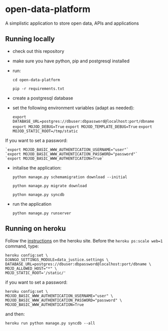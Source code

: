 open-data-platform
==================

A simplistic application to store open data, APIs and applications


Running locally
---------------

- check out this repository
- make sure you have python, pip and postgresql installed
- run:

    `cd open-data-platform`

    `pip -r requirements.txt`

- create a postgresql database
- set the following environment variables (adapt as needed):

    `export DATABASE_URL=postgres://dbuser:dbpassword@localhost:port/dbname`
    `export MOJOD_DEBUG=True`
    `export MOJOD_TEMPLATE_DEBUG=True`
    `export MOJOD_STATIC_ROOT=/tmp/static`

If you want to set a password:

    `export MOJOD_BASIC_WWW_AUTHENTICATION_USERNAME="user"`
    `export MOJOD_BASIC_WWW_AUTHENTICATION_PASSWORD="password"`
    `export MOJOD_BASIC_WWW_AUTHENTICATION=True`


- initalise the application:

    `python manage.py schemamigration download --initial`

    `python manage.py migrate download`

    `python manage.py syncdb`

- run the application

    `python manage.py runserver`


Running on heroku
-----------------

Follow the [instructions](https://devcenter.heroku.com/articles/getting-started-with-django) on the heroku site. Before the `heroku ps:scale web=1` command, type:

    heroku config:set \
    DJANGO_SETTINGS_MODULE=data_justice.settings \
    DATABASE_URL=postgres://dbuser:dbpassword@localhost:port/dbname \
    MOJD_ALLOWED_HOST="*" \
    MOJD_STATIC_ROOT='/static/'

if you want to set a password:

    heroku config:set \
    MOJOD_BASIC_WWW_AUTHENTICATION_USERNAME="user" \
    MOJOD_BASIC_WWW_AUTHENTICATION_PASSWORD="password" \
    MOJOD_BASIC_WWW_AUTHENTICATION=True

and then:

    heroku run python manage.py syncdb --all
